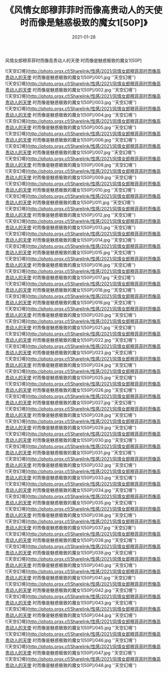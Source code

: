 ﻿---
layout: post
title:  《风情女郎穆菲菲时而像高贵动人的天使 时而像是魅惑极致的魔女1[50P]》
date:   2021-01-28
img: http://photo.orgx.cf/Sharelink/性感/2021/风情女郎穆菲菲时而像高贵动人的天使 时而像是魅惑极致的魔女1[50P]/000.jpg
categories: [美女, 性感, 泳衣]
---

风情女郎穆菲菲时而像高贵动人的天使 时而像是魅惑极致的魔女1[50P]



![天空幻境](http://photo.orgx.cf/Sharelink/性感/2021/风情女郎穆菲菲时而像高贵动人的天使 时而像是魅惑极致的魔女1[50P]/001.jpg ''天空幻境'') <br>
![天空幻境](http://photo.orgx.cf/Sharelink/性感/2021/风情女郎穆菲菲时而像高贵动人的天使 时而像是魅惑极致的魔女1[50P]/002.jpg ''天空幻境'') <br>
![天空幻境](http://photo.orgx.cf/Sharelink/性感/2021/风情女郎穆菲菲时而像高贵动人的天使 时而像是魅惑极致的魔女1[50P]/003.jpg ''天空幻境'') <br>
![天空幻境](http://photo.orgx.cf/Sharelink/性感/2021/风情女郎穆菲菲时而像高贵动人的天使 时而像是魅惑极致的魔女1[50P]/004.jpg ''天空幻境'') <br>
![天空幻境](http://photo.orgx.cf/Sharelink/性感/2021/风情女郎穆菲菲时而像高贵动人的天使 时而像是魅惑极致的魔女1[50P]/005.jpg ''天空幻境'') <br>
![天空幻境](http://photo.orgx.cf/Sharelink/性感/2021/风情女郎穆菲菲时而像高贵动人的天使 时而像是魅惑极致的魔女1[50P]/006.jpg ''天空幻境'') <br>
![天空幻境](http://photo.orgx.cf/Sharelink/性感/2021/风情女郎穆菲菲时而像高贵动人的天使 时而像是魅惑极致的魔女1[50P]/007.jpg ''天空幻境'') <br>
![天空幻境](http://photo.orgx.cf/Sharelink/性感/2021/风情女郎穆菲菲时而像高贵动人的天使 时而像是魅惑极致的魔女1[50P]/008.jpg ''天空幻境'') <br>
![天空幻境](http://photo.orgx.cf/Sharelink/性感/2021/风情女郎穆菲菲时而像高贵动人的天使 时而像是魅惑极致的魔女1[50P]/009.jpg ''天空幻境'') <br>
![天空幻境](http://photo.orgx.cf/Sharelink/性感/2021/风情女郎穆菲菲时而像高贵动人的天使 时而像是魅惑极致的魔女1[50P]/010.jpg ''天空幻境'') <br>
![天空幻境](http://photo.orgx.cf/Sharelink/性感/2021/风情女郎穆菲菲时而像高贵动人的天使 时而像是魅惑极致的魔女1[50P]/011.jpg ''天空幻境'') <br>
![天空幻境](http://photo.orgx.cf/Sharelink/性感/2021/风情女郎穆菲菲时而像高贵动人的天使 时而像是魅惑极致的魔女1[50P]/012.jpg ''天空幻境'') <br>
![天空幻境](http://photo.orgx.cf/Sharelink/性感/2021/风情女郎穆菲菲时而像高贵动人的天使 时而像是魅惑极致的魔女1[50P]/013.jpg ''天空幻境'') <br>
![天空幻境](http://photo.orgx.cf/Sharelink/性感/2021/风情女郎穆菲菲时而像高贵动人的天使 时而像是魅惑极致的魔女1[50P]/014.jpg ''天空幻境'') <br>
![天空幻境](http://photo.orgx.cf/Sharelink/性感/2021/风情女郎穆菲菲时而像高贵动人的天使 时而像是魅惑极致的魔女1[50P]/015.jpg ''天空幻境'') <br>
![天空幻境](http://photo.orgx.cf/Sharelink/性感/2021/风情女郎穆菲菲时而像高贵动人的天使 时而像是魅惑极致的魔女1[50P]/016.jpg ''天空幻境'') <br>
![天空幻境](http://photo.orgx.cf/Sharelink/性感/2021/风情女郎穆菲菲时而像高贵动人的天使 时而像是魅惑极致的魔女1[50P]/017.jpg ''天空幻境'') <br>
![天空幻境](http://photo.orgx.cf/Sharelink/性感/2021/风情女郎穆菲菲时而像高贵动人的天使 时而像是魅惑极致的魔女1[50P]/018.jpg ''天空幻境'') <br>
![天空幻境](http://photo.orgx.cf/Sharelink/性感/2021/风情女郎穆菲菲时而像高贵动人的天使 时而像是魅惑极致的魔女1[50P]/019.jpg ''天空幻境'') <br>
![天空幻境](http://photo.orgx.cf/Sharelink/性感/2021/风情女郎穆菲菲时而像高贵动人的天使 时而像是魅惑极致的魔女1[50P]/020.jpg ''天空幻境'') <br>
![天空幻境](http://photo.orgx.cf/Sharelink/性感/2021/风情女郎穆菲菲时而像高贵动人的天使 时而像是魅惑极致的魔女1[50P]/021.jpg ''天空幻境'') <br>
![天空幻境](http://photo.orgx.cf/Sharelink/性感/2021/风情女郎穆菲菲时而像高贵动人的天使 时而像是魅惑极致的魔女1[50P]/022.jpg ''天空幻境'') <br>
![天空幻境](http://photo.orgx.cf/Sharelink/性感/2021/风情女郎穆菲菲时而像高贵动人的天使 时而像是魅惑极致的魔女1[50P]/023.jpg ''天空幻境'') <br>
![天空幻境](http://photo.orgx.cf/Sharelink/性感/2021/风情女郎穆菲菲时而像高贵动人的天使 时而像是魅惑极致的魔女1[50P]/024.jpg ''天空幻境'') <br>
![天空幻境](http://photo.orgx.cf/Sharelink/性感/2021/风情女郎穆菲菲时而像高贵动人的天使 时而像是魅惑极致的魔女1[50P]/025.jpg ''天空幻境'') <br>
![天空幻境](http://photo.orgx.cf/Sharelink/性感/2021/风情女郎穆菲菲时而像高贵动人的天使 时而像是魅惑极致的魔女1[50P]/026.jpg ''天空幻境'') <br>
![天空幻境](http://photo.orgx.cf/Sharelink/性感/2021/风情女郎穆菲菲时而像高贵动人的天使 时而像是魅惑极致的魔女1[50P]/027.jpg ''天空幻境'') <br>
![天空幻境](http://photo.orgx.cf/Sharelink/性感/2021/风情女郎穆菲菲时而像高贵动人的天使 时而像是魅惑极致的魔女1[50P]/028.jpg ''天空幻境'') <br>
![天空幻境](http://photo.orgx.cf/Sharelink/性感/2021/风情女郎穆菲菲时而像高贵动人的天使 时而像是魅惑极致的魔女1[50P]/029.jpg ''天空幻境'') <br>
![天空幻境](http://photo.orgx.cf/Sharelink/性感/2021/风情女郎穆菲菲时而像高贵动人的天使 时而像是魅惑极致的魔女1[50P]/030.jpg ''天空幻境'') <br>
![天空幻境](http://photo.orgx.cf/Sharelink/性感/2021/风情女郎穆菲菲时而像高贵动人的天使 时而像是魅惑极致的魔女1[50P]/031.jpg ''天空幻境'') <br>
![天空幻境](http://photo.orgx.cf/Sharelink/性感/2021/风情女郎穆菲菲时而像高贵动人的天使 时而像是魅惑极致的魔女1[50P]/032.jpg ''天空幻境'') <br>
![天空幻境](http://photo.orgx.cf/Sharelink/性感/2021/风情女郎穆菲菲时而像高贵动人的天使 时而像是魅惑极致的魔女1[50P]/033.jpg ''天空幻境'') <br>
![天空幻境](http://photo.orgx.cf/Sharelink/性感/2021/风情女郎穆菲菲时而像高贵动人的天使 时而像是魅惑极致的魔女1[50P]/034.jpg ''天空幻境'') <br>
![天空幻境](http://photo.orgx.cf/Sharelink/性感/2021/风情女郎穆菲菲时而像高贵动人的天使 时而像是魅惑极致的魔女1[50P]/035.jpg ''天空幻境'') <br>
![天空幻境](http://photo.orgx.cf/Sharelink/性感/2021/风情女郎穆菲菲时而像高贵动人的天使 时而像是魅惑极致的魔女1[50P]/036.jpg ''天空幻境'') <br>
![天空幻境](http://photo.orgx.cf/Sharelink/性感/2021/风情女郎穆菲菲时而像高贵动人的天使 时而像是魅惑极致的魔女1[50P]/037.jpg ''天空幻境'') <br>
![天空幻境](http://photo.orgx.cf/Sharelink/性感/2021/风情女郎穆菲菲时而像高贵动人的天使 时而像是魅惑极致的魔女1[50P]/038.jpg ''天空幻境'') <br>
![天空幻境](http://photo.orgx.cf/Sharelink/性感/2021/风情女郎穆菲菲时而像高贵动人的天使 时而像是魅惑极致的魔女1[50P]/039.jpg ''天空幻境'') <br>
![天空幻境](http://photo.orgx.cf/Sharelink/性感/2021/风情女郎穆菲菲时而像高贵动人的天使 时而像是魅惑极致的魔女1[50P]/040.jpg ''天空幻境'') <br>
![天空幻境](http://photo.orgx.cf/Sharelink/性感/2021/风情女郎穆菲菲时而像高贵动人的天使 时而像是魅惑极致的魔女1[50P]/041.jpg ''天空幻境'') <br>
![天空幻境](http://photo.orgx.cf/Sharelink/性感/2021/风情女郎穆菲菲时而像高贵动人的天使 时而像是魅惑极致的魔女1[50P]/042.jpg ''天空幻境'') <br>
![天空幻境](http://photo.orgx.cf/Sharelink/性感/2021/风情女郎穆菲菲时而像高贵动人的天使 时而像是魅惑极致的魔女1[50P]/043.jpg ''天空幻境'') <br>
![天空幻境](http://photo.orgx.cf/Sharelink/性感/2021/风情女郎穆菲菲时而像高贵动人的天使 时而像是魅惑极致的魔女1[50P]/044.jpg ''天空幻境'') <br>
![天空幻境](http://photo.orgx.cf/Sharelink/性感/2021/风情女郎穆菲菲时而像高贵动人的天使 时而像是魅惑极致的魔女1[50P]/045.jpg ''天空幻境'') <br>
![天空幻境](http://photo.orgx.cf/Sharelink/性感/2021/风情女郎穆菲菲时而像高贵动人的天使 时而像是魅惑极致的魔女1[50P]/046.jpg ''天空幻境'') <br>
![天空幻境](http://photo.orgx.cf/Sharelink/性感/2021/风情女郎穆菲菲时而像高贵动人的天使 时而像是魅惑极致的魔女1[50P]/047.jpg ''天空幻境'') <br>
![天空幻境](http://photo.orgx.cf/Sharelink/性感/2021/风情女郎穆菲菲时而像高贵动人的天使 时而像是魅惑极致的魔女1[50P]/048.jpg ''天空幻境'') <br>